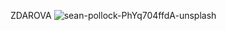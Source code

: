 ZDAROVA
![sean-pollock-PhYq704ffdA-unsplash](https://github.com/Rozmanov423/e2e23flask_super_final/assets/114469875/924fadba-e634-4aa8-b8ed-572a9b39edcd)
